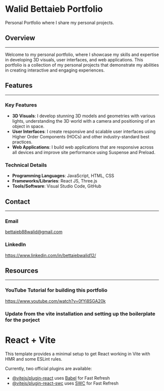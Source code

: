# Walid Bettaieb Portfolio
Personal Portfolio where I share my personal projects.

## Overview
---

Welcome to my personal portfolio, where I showcase my skills and expertise in developing 3D visuals, user interfaces, and web applications. This portfolio is a collection of my personal projects that demonstrate my abilities in creating interactive and engaging experiences.

## Features
---

### Key Features
- **3D Visuals**: I develop stunning 3D models and geometries with various lights, understanding the 3D world with a camera and positioning of an object in space.
- **User Interfaces**: I create responsive and scalable user interfaces using Higher Order Components (HOCs) and other industry-standard best practices.
- **Web Applications**: I build web applications that are responsive across all devices and improve site performance using Suspense and Preload.

### Technical Details
- **Programming Languages**: JavaScript, HTML, CSS
- **Frameworks/Libraries**: React JS, Three.js
- **Tools/Software**: Visual Studio Code, GitHub

## Contact
---

### Email
bettaieb88walid@gmail.com

### LinkedIn
https://www.linkedin.com/in/bettaiebwalid12/

## Resources
---

### YouTube Tutorial for building this portfolio
https://www.youtube.com/watch?v=0fYi8SGA20k

### Update from the vite installation and setting up the boilerplate for the porject 
# React + Vite

This template provides a minimal setup to get React working in Vite with HMR and some ESLint rules.

Currently, two official plugins are available:

- [@vitejs/plugin-react](https://github.com/vitejs/vite-plugin-react/blob/main/packages/plugin-react/README.md) uses [Babel](https://babeljs.io/) for Fast Refresh
- [@vitejs/plugin-react-swc](https://github.com/vitejs/vite-plugin-react-swc) uses [SWC](https://swc.rs/) for Fast Refresh
